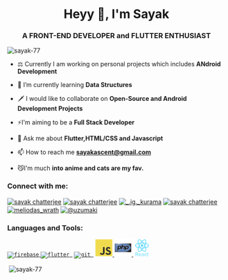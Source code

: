 <h1 align="center">Heyy 👋, I'm Sayak</h1>
<h3 align="center">A FRONT-END DEVELOPER and FLUTTER ENTHUSIAST</h3>

<p align="left"> <img src="https://komarev.com/ghpvc/?username=sayak-77&label=Profile%20views&color=0e75b6&style=flat" alt="sayak-77" /> </p>

- ⚖️ Currently I am working on personal projects which includes **ANdroid Development**

- 🌱 I’m currently learning **Data Structures**

- 🗡️ I would like to collaborate on **Open-Source and Android Development Projects**

- ⚡I'm aiming to be a **Full Stack Developer**

- 💬 Ask me about **Flutter,HTML/CSS and Javascript**

- 📫 How to reach me **sayakascent@gmail.com**

- 😼I'm much **into anime and cats are my fav.**

<h3 align="left">Connect with me:</h3>
<p align="left">
<a href="https://linkedin.com/in/sayak chatterjee" target="blank"><img align="center" src="https://raw.githubusercontent.com/rahuldkjain/github-profile-readme-generator/master/src/images/icons/Social/linked-in-alt.svg" alt="sayak chatterjee" height="30" width="40" /></a>
<a href="https://fb.com/sayak chatterjee" target="blank"><img align="center" src="https://raw.githubusercontent.com/rahuldkjain/github-profile-readme-generator/master/src/images/icons/Social/facebook.svg" alt="sayak chatterjee" height="30" width="40" /></a>
<a href="https://instagram.com/_.ig._kurama" target="blank"><img align="center" src="https://raw.githubusercontent.com/rahuldkjain/github-profile-readme-generator/master/src/images/icons/Social/instagram.svg" alt="_.ig._kurama" height="30" width="40" /></a>
<a href="https://www.hackerrank.com/sayak chatterjee" target="blank"><img align="center" src="https://raw.githubusercontent.com/rahuldkjain/github-profile-readme-generator/master/src/images/icons/Social/hackerrank.svg" alt="sayak chatterjee" height="30" width="40" /></a>
<a href="https://www.leetcode.com/meliodas_wrath" target="blank"><img align="center" src="https://raw.githubusercontent.com/rahuldkjain/github-profile-readme-generator/master/src/images/icons/Social/leet-code.svg" alt="meliodas_wrath" height="30" width="40" /></a>
<a href="https://www.hackerearth.com/@uzumaki" target="blank"><img align="center" src="https://raw.githubusercontent.com/rahuldkjain/github-profile-readme-generator/master/src/images/icons/Social/hackerearth.svg" alt="@uzumaki" height="30" width="40" /></a>
</p>

<h3 align="left">Languages and Tools:</h3>
<p align="left"> <a href="https://firebase.google.com/" target="_blank"> <code><img src="https://www.vectorlogo.zone/logos/firebase/firebase-icon.svg" alt="firebase" width="40" height="40"/></code> </a> 
<a href="https://flutter.dev" target="_blank"> <code><img src="https://www.vectorlogo.zone/logos/flutterio/flutterio-icon.svg" alt="flutter" width="40" height="40"/> </code></a> 
<a href="https://git-scm.com/" target="_blank"> <code><img src="https://www.vectorlogo.zone/logos/git-scm/git-scm-icon.svg" alt="git" width="40" height="40"/> </code></a> 
<a href="https://developer.mozilla.org/en-US/docs/Web/JavaScript" target="_blank"> <code><img src="https://raw.githubusercontent.com/devicons/devicon/master/icons/javascript/javascript-original.svg" alt="javascript" width="40" height="40"/></code> </a> 
<a href="https://www.php.net" target="_blank"><code><img src="https://raw.githubusercontent.com/devicons/devicon/master/icons/php/php-original.svg" alt="php" width="40" height="40"/></code> </a> 
<a href="https://reactjs.org/" target="_blank"><code><img src="https://raw.githubusercontent.com/devicons/devicon/master/icons/react/react-original-wordmark.svg" alt="react" width="40" height="40"/></code> </a> 
</p>

<p>&nbsp;<img align="center" src="https://github-readme-stats.vercel.app/api?username=sayak-77&show_icons=true&locale=en" alt="sayak-77" /></p>
